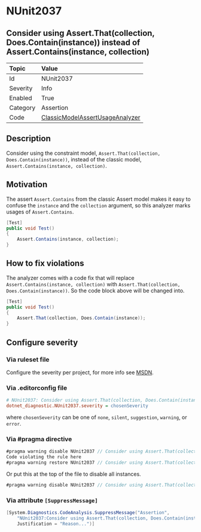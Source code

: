 # NUnit2037

## Consider using Assert.That(collection, Does.Contain(instance)) instead of Assert.Contains(instance, collection)

| Topic    | Value
| :--      | :--
| Id       | NUnit2037
| Severity | Info
| Enabled  | True
| Category | Assertion
| Code     | [ClassicModelAssertUsageAnalyzer](https://github.com/nunit/nunit.analyzers/blob/3.8.0/src/nunit.analyzers/ClassicModelAssertUsage/ClassicModelAssertUsageAnalyzer.cs)

## Description

Consider using the constraint model, `Assert.That(collection, Does.Contain(instance))`, instead of the classic model, `Assert.Contains(instance, collection)`.

## Motivation

The assert `Assert.Contains` from the classic Assert model makes it easy to confuse the `instance` and the `collection` argument,
so this analyzer marks usages of `Assert.Contains`.

```csharp
[Test]
public void Test()
{
    Assert.Contains(instance, collection);
}
```

## How to fix violations

The analyzer comes with a code fix that will replace `Assert.Contains(instance, collection)` with
`Assert.That(collection, Does.Contain(instance))`. So the code block above will be changed into.

```csharp
[Test]
public void Test()
{
    Assert.That(collection, Does.Contain(instance));
}
```

<!-- start generated config severity -->
## Configure severity

### Via ruleset file

Configure the severity per project, for more info see [MSDN](https://learn.microsoft.com/en-us/visualstudio/code-quality/using-rule-sets-to-group-code-analysis-rules?view=vs-2022).

### Via .editorconfig file

```ini
# NUnit2037: Consider using Assert.That(collection, Does.Contain(instance)) instead of Assert.Contains(instance, collection)
dotnet_diagnostic.NUnit2037.severity = chosenSeverity
```

where `chosenSeverity` can be one of `none`, `silent`, `suggestion`, `warning`, or `error`.

### Via #pragma directive

```csharp
#pragma warning disable NUnit2037 // Consider using Assert.That(collection, Does.Contain(instance)) instead of Assert.Contains(instance, collection)
Code violating the rule here
#pragma warning restore NUnit2037 // Consider using Assert.That(collection, Does.Contain(instance)) instead of Assert.Contains(instance, collection)
```

Or put this at the top of the file to disable all instances.

```csharp
#pragma warning disable NUnit2037 // Consider using Assert.That(collection, Does.Contain(instance)) instead of Assert.Contains(instance, collection)
```

### Via attribute `[SuppressMessage]`

```csharp
[System.Diagnostics.CodeAnalysis.SuppressMessage("Assertion",
    "NUnit2037:Consider using Assert.That(collection, Does.Contain(instance)) instead of Assert.Contains(instance, collection)",
    Justification = "Reason...")]
```
<!-- end generated config severity -->
